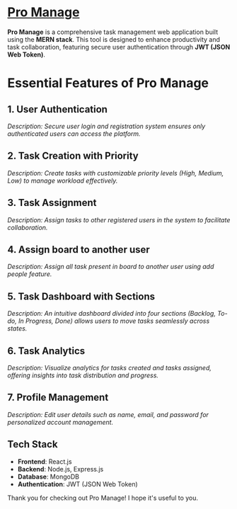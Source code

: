 # [Pro Manage](https://pro-manage-tasks.vercel.app/)

**Pro Manage** is a comprehensive task management web application built using the **MERN stack**. This tool is designed to enhance productivity and task collaboration, featuring secure user authentication through **JWT (JSON Web Token)**.

# Essential Features of Pro Manage

## 1. User Authentication
*Description: Secure user login and registration system ensures only authenticated users can access the platform.*

## 2. Task Creation with Priority
*Description: Create tasks with customizable priority levels (High, Medium, Low) to manage workload effectively.*

## 3. Task Assignment
*Description: Assign tasks to other registered users in the system to facilitate collaboration.*

## 4. Assign board to another user
*Description: Assign all task present in board to another user using add people feature.*

## 5. Task Dashboard with Sections
*Description: An intuitive dashboard divided into four sections (Backlog, To-do, In Progress, Done) allows users to move tasks seamlessly across states.*

## 6. Task Analytics
*Description: Visualize analytics for tasks created and tasks assigned, offering insights into task distribution and progress.*

## 7. Profile Management
*Description: Edit user details such as name, email, and password for personalized account management.*

## Tech Stack

- **Frontend**: React.js
- **Backend**: Node.js, Express.js
- **Database**: MongoDB
- **Authentication**: JWT (JSON Web Token)

Thank you for checking out Pro Manage! I hope it's useful to you.
